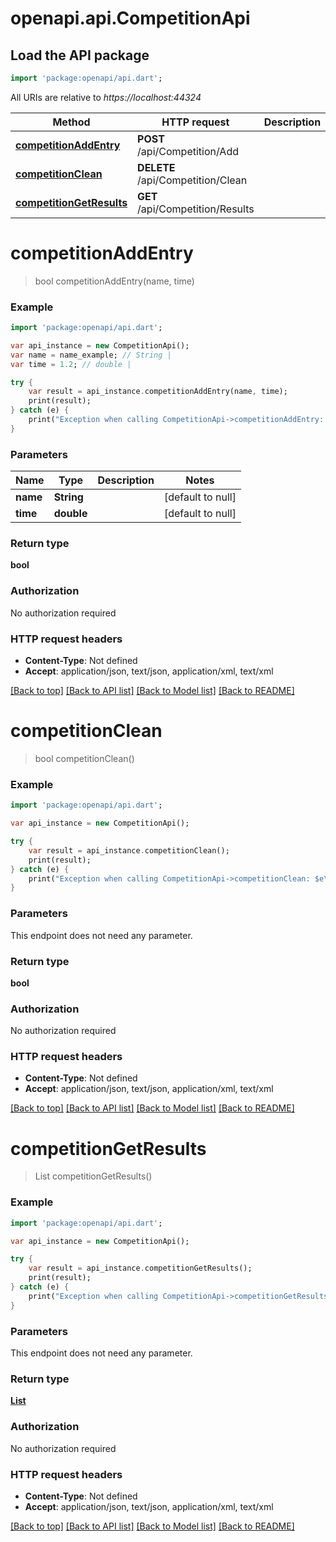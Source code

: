 # openapi.api.CompetitionApi

## Load the API package
```dart
import 'package:openapi/api.dart';
```

All URIs are relative to *https://localhost:44324*

Method | HTTP request | Description
------------- | ------------- | -------------
[**competitionAddEntry**](CompetitionApi.md#competitionAddEntry) | **POST** /api/Competition/Add | 
[**competitionClean**](CompetitionApi.md#competitionClean) | **DELETE** /api/Competition/Clean | 
[**competitionGetResults**](CompetitionApi.md#competitionGetResults) | **GET** /api/Competition/Results | 


# **competitionAddEntry**
> bool competitionAddEntry(name, time)



### Example 
```dart
import 'package:openapi/api.dart';

var api_instance = new CompetitionApi();
var name = name_example; // String | 
var time = 1.2; // double | 

try { 
    var result = api_instance.competitionAddEntry(name, time);
    print(result);
} catch (e) {
    print("Exception when calling CompetitionApi->competitionAddEntry: $e\n");
}
```

### Parameters

Name | Type | Description  | Notes
------------- | ------------- | ------------- | -------------
 **name** | **String**|  | [default to null]
 **time** | **double**|  | [default to null]

### Return type

**bool**

### Authorization

No authorization required

### HTTP request headers

 - **Content-Type**: Not defined
 - **Accept**: application/json, text/json, application/xml, text/xml

[[Back to top]](#) [[Back to API list]](../README.md#documentation-for-api-endpoints) [[Back to Model list]](../README.md#documentation-for-models) [[Back to README]](../README.md)

# **competitionClean**
> bool competitionClean()



### Example 
```dart
import 'package:openapi/api.dart';

var api_instance = new CompetitionApi();

try { 
    var result = api_instance.competitionClean();
    print(result);
} catch (e) {
    print("Exception when calling CompetitionApi->competitionClean: $e\n");
}
```

### Parameters
This endpoint does not need any parameter.

### Return type

**bool**

### Authorization

No authorization required

### HTTP request headers

 - **Content-Type**: Not defined
 - **Accept**: application/json, text/json, application/xml, text/xml

[[Back to top]](#) [[Back to API list]](../README.md#documentation-for-api-endpoints) [[Back to Model list]](../README.md#documentation-for-models) [[Back to README]](../README.md)

# **competitionGetResults**
> List<SmartHookahModelsRedisCompetitionEntry> competitionGetResults()



### Example 
```dart
import 'package:openapi/api.dart';

var api_instance = new CompetitionApi();

try { 
    var result = api_instance.competitionGetResults();
    print(result);
} catch (e) {
    print("Exception when calling CompetitionApi->competitionGetResults: $e\n");
}
```

### Parameters
This endpoint does not need any parameter.

### Return type

[**List<SmartHookahModelsRedisCompetitionEntry>**](SmartHookahModelsRedisCompetitionEntry.md)

### Authorization

No authorization required

### HTTP request headers

 - **Content-Type**: Not defined
 - **Accept**: application/json, text/json, application/xml, text/xml

[[Back to top]](#) [[Back to API list]](../README.md#documentation-for-api-endpoints) [[Back to Model list]](../README.md#documentation-for-models) [[Back to README]](../README.md)

